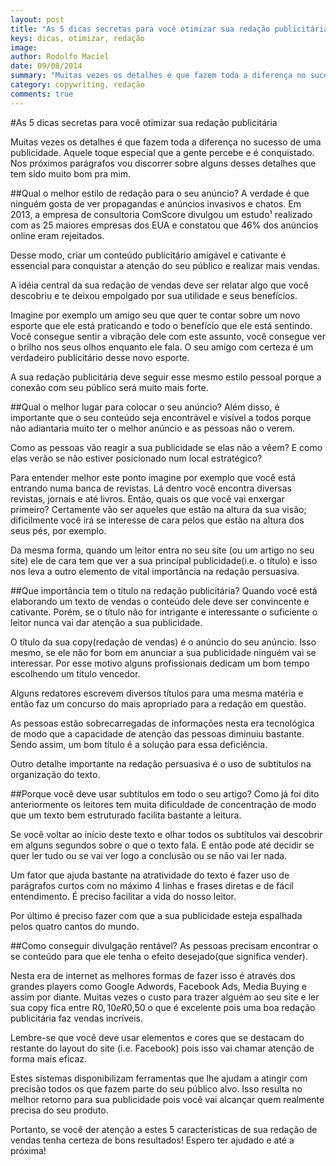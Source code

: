 ```yaml
---
layout: post
title: "As 5 dicas secretas para você otimizar sua redação publicitária"
keys: dicas, otimizar, redação
image: 
author: Rodolfo Maciel
date: 09/08/2014
summary: "Muitas vezes os detalhes é que fazem toda a diferença no sucesso de uma publicidade. Aquele toque especial que a gente percebe e é conquistado. Nos próximos parágrafos vou discorrer sobre alguns desses detalhes que tem sido muito bom pra mim."
category: copywriting, redação
comments: true
---
```

#As 5 dicas secretas para você otimizar sua redação publicitária

Muitas vezes os detalhes é que fazem toda a diferença no sucesso de uma publicidade. Aquele toque especial que a gente percebe e é conquistado. Nos próximos parágrafos vou discorrer sobre alguns desses detalhes que tem sido muito bom pra mim.

##Qual o melhor estilo de redação para o seu anúncio?
A verdade é que ninguém gosta de ver propagandas e anúncios invasivos e chatos.
Em 2013, a empresa de consultoria ComScore divulgou um estudo¹ realizado com as 25 maiores empresas dos EUA e constatou que 46% dos anúncios online eram rejeitados.

Desse modo, criar um conteúdo publicitário amigável e cativante é essencial para conquistar a atenção do seu público e realizar mais vendas.

A idéia central da sua redação de vendas deve ser relatar algo que você descobriu e te deixou empolgado por sua utilidade e seus benefícios.

Imagine por exemplo um amigo seu que quer te contar sobre um novo esporte que ele está praticando e todo o benefício que ele está sentindo. Você consegue sentir a vibração dele com este assunto, você consegue ver o brilho nos seus olhos enquanto ele fala. O seu amigo com certeza é um verdadeiro publicitário desse novo esporte.

A sua redação publicitária deve seguir esse mesmo estilo pessoal porque a conexão com seu público será muito mais forte.

##Qual o melhor lugar para colocar o seu anúncio?
Além disso, é importante que o seu conteúdo seja encontrável e visível a todos porque não adiantaria muito ter o melhor anúncio e as pessoas não o verem.

Como as pessoas vão reagir a sua publicidade se elas não a vêem? E como elas verão se não estiver posicionado num local estratégico?

Para entender melhor este ponto imagine por exemplo que você está entrando numa banca de revistas. Lá dentro você encontra diversas revistas, jornais e até livros. Então, quais os que você vai enxergar primeiro? Certamente vão ser aqueles que estão na altura da sua visão; dificilmente você irá se interesse de cara pelos que estão na altura dos seus pés, por exemplo.

Da mesma forma, quando um leitor entra no seu site (ou um artigo no seu site) ele de cara tem que ver a sua principal publicidade(i.e. o título) e isso nos leva a outro elemento de vital importância na redação persuasiva.

##Que importância tem o título na redação publicitária?
Quando você está elaborando um texto de vendas o conteúdo dele deve ser convincente e cativante. Porém, se o título não for intrigante e interessante o suficiente o leitor nunca vai dar atenção a sua publicidade.

O título da sua copy(redação de vendas) é  o anúncio do seu anúncio. Isso mesmo, se ele não for bom em anunciar a sua publicidade ninguém vai se interessar. Por esse motivo alguns profissionais dedicam um bom tempo escolhendo um título vencedor.

Alguns redatores escrevem diversos títulos para uma mesma matéria e então faz um concurso do mais apropriado para a redação em questão.

As pessoas estão sobrecarregadas de informações nesta era tecnológica de modo que a capacidade de atenção das pessoas diminuiu bastante. Sendo assim, um bom título é a solução para essa deficiência.

Outro detalhe importante na redação persuasiva é o uso de subtítulos na organização do texto.

##Porque você deve usar subtítulos em todo o seu artigo?
Como já foi dito anteriormente os leitores tem muita dificuldade de concentração de modo que um texto bem estruturado facilita bastante a leitura.

Se você voltar ao início deste texto e olhar todos os subtítulos vai descobrir em alguns segundos sobre o que o texto fala. E então pode até decidir se quer ler tudo ou se vai ver logo a conclusão ou se não vai ler nada.

Um fator que ajuda bastante na atratividade do texto é fazer uso de parágrafos curtos com no máximo 4 linhas e frases diretas e de fácil entendimento. É preciso facilitar a vida do nosso leitor.

Por último é preciso fazer com que a sua publicidade esteja espalhada pelos quatro cantos do mundo.

##Como conseguir divulgação rentável?
As pessoas precisam encontrar o se conteúdo para que ele tenha o efeito desejado(que significa vender).

Nesta era de internet as melhores formas de fazer isso é através dos grandes players como Google Adwords, Facebook Ads, Media Buying e assim por diante.
Muitas vezes o custo para trazer alguém ao seu site e ler sua copy fica entre R$0,10 e R$0,50 o que é excelente pois uma boa redação publicitária faz vendas incríveis.

Lembre-se que você deve usar elementos e cores que se destacam do restante do layout do site  (i.e. Facebook) pois isso vai chamar atenção de forma mais eficaz.

Estes sistemas disponibilizam ferramentas que lhe ajudam a atingir com precisão todos os que fazem parte do seu público alvo. Isso resulta no melhor retorno para sua publicidade pois você vai alcançar quem realmente precisa do seu produto.

Portanto, se você der atenção a estes 5 características de sua redação de vendas tenha certeza de bons resultados! Espero ter ajudado e até a próxima!
